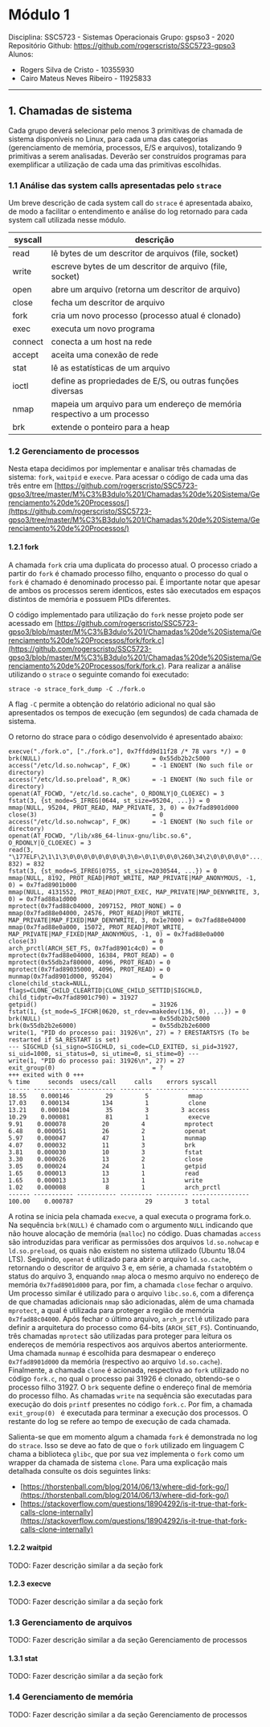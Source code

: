 # Módulo 1

Disciplina: SSC5723 - Sistemas Operacionais
Grupo: gspso3 - 2020
Repositório Github: https://github.com/rogerscristo/SSC5723-gpso3
Alunos: 
- Rogers Silva de Cristo - 10355930
- Cairo Mateus Neves Ribeiro - 11925833
___
## 1.  Chamadas de sistema
 Cada grupo deverá selecionar pelo menos 3 primitivas de chamada de sistema disponíveis no Linux, para cada uma das categorias (gerenciamento de memória, processos, E/S e arquivos), totalizando 9 primitivas a serem analisadas. Deverão ser construídos programas para exemplificar a utilização de cada uma das primitivas escolhidas.  

### 1.1 Análise das system calls apresentadas pelo `strace`
Um breve descrição de cada system call do `strace` é apresentada abaixo, de modo a facilitar o entendimento e análise do log retornado para cada system call utilizada nesse módulo.

|syscall|descrição  |
|--|--|
| read | lê bytes de um descritor de arquivos (file, socket) |
| write | escreve bytes de um descritor de arquivo (file, socket) |
| open | abre um arquivo (retorna um descritor de arquivo) |
| close | fecha um descritor de arquivo |
| fork | cria um novo processo (processo atual é clonado) |
| exec | executa um novo programa |
| connect | conecta a um host na rede |
| accept | aceita uma conexão de rede |
| stat | lê as estatísticas de um arquivo |
| ioctl | define as propriedades de E/S, ou outras funções diversas |
| nmap | mapeia um arquivo para um endereço de memória respectivo a um processo |
| brk | extende o ponteiro para a heap |

### 1.2 Gerenciamento de processos
Nesta etapa decidimos por implementar e analisar três chamadas de sistema: `fork`, `waitpid` e `execve`. Para acessar o código de cada uma das três entre em [https://github.com/rogerscristo/SSC5723-gpso3/tree/master/M%C3%B3dulo%201/Chamadas%20de%20Sistema/Gerenciamento%20de%20Processos/](https://github.com/rogerscristo/SSC5723-gpso3/tree/master/M%C3%B3dulo%201/Chamadas%20de%20Sistema/Gerenciamento%20de%20Processos/)

#### 1.2.1	fork
A chamada `fork` cria uma duplicata do processo atual. O processo criado a partir do `fork` é chamado processo filho, enquanto o processo do qual o `fork` é chamado é denominado processo pai. É importante notar que apesar de ambos os processos serem identicos, estes são executados em espaços distintos de memória e possuem PIDs diferentes.

O código implementado para utilização do `fork` nesse projeto pode ser acessado em [https://github.com/rogerscristo/SSC5723-gpso3/blob/master/M%C3%B3dulo%201/Chamadas%20de%20Sistema/Gerenciamento%20de%20Processos/fork/fork.c](https://github.com/rogerscristo/SSC5723-gpso3/blob/master/M%C3%B3dulo%201/Chamadas%20de%20Sistema/Gerenciamento%20de%20Processos/fork/fork.c). Para realizar a análise utilizando o `strace` o seguinte comando foi executado:

    strace -o strace_fork_dump -C ./fork.o

A flag `-C` permite a obtenção do relatório adicional no qual são apresentados os tempos de execução (em segundos) de cada chamada de sistema.

O retorno do strace para o código desenvolvido é apresentado abaixo:

    execve("./fork.o", ["./fork.o"], 0x7ffdd9d11f28 /* 78 vars */) = 0
    brk(NULL)                               = 0x55db2b2c5000
    access("/etc/ld.so.nohwcap", F_OK)      = -1 ENOENT (No such file or directory)
    access("/etc/ld.so.preload", R_OK)      = -1 ENOENT (No such file or directory)
    openat(AT_FDCWD, "/etc/ld.so.cache", O_RDONLY|O_CLOEXEC) = 3
    fstat(3, {st_mode=S_IFREG|0644, st_size=95204, ...}) = 0
    mmap(NULL, 95204, PROT_READ, MAP_PRIVATE, 3, 0) = 0x7fad8901d000
    close(3)                                = 0
    access("/etc/ld.so.nohwcap", F_OK)      = -1 ENOENT (No such file or directory)
    openat(AT_FDCWD, "/lib/x86_64-linux-gnu/libc.so.6", O_RDONLY|O_CLOEXEC) = 3
    read(3, "\177ELF\2\1\1\3\0\0\0\0\0\0\0\0\3\0>\0\1\0\0\0\260\34\2\0\0\0\0\0"..., 832) = 832
    fstat(3, {st_mode=S_IFREG|0755, st_size=2030544, ...}) = 0
    mmap(NULL, 8192, PROT_READ|PROT_WRITE, MAP_PRIVATE|MAP_ANONYMOUS, -1, 0) = 0x7fad8901b000
    mmap(NULL, 4131552, PROT_READ|PROT_EXEC, MAP_PRIVATE|MAP_DENYWRITE, 3, 0) = 0x7fad88a1d000
    mprotect(0x7fad88c04000, 2097152, PROT_NONE) = 0
    mmap(0x7fad88e04000, 24576, PROT_READ|PROT_WRITE, MAP_PRIVATE|MAP_FIXED|MAP_DENYWRITE, 3, 0x1e7000) = 0x7fad88e04000
    mmap(0x7fad88e0a000, 15072, PROT_READ|PROT_WRITE, MAP_PRIVATE|MAP_FIXED|MAP_ANONYMOUS, -1, 0) = 0x7fad88e0a000
    close(3)                                = 0
    arch_prctl(ARCH_SET_FS, 0x7fad8901c4c0) = 0
    mprotect(0x7fad88e04000, 16384, PROT_READ) = 0
    mprotect(0x55db2af80000, 4096, PROT_READ) = 0
    mprotect(0x7fad89035000, 4096, PROT_READ) = 0
    munmap(0x7fad8901d000, 95204)           = 0
    clone(child_stack=NULL, flags=CLONE_CHILD_CLEARTID|CLONE_CHILD_SETTID|SIGCHLD, child_tidptr=0x7fad8901c790) = 31927
    getpid()                                = 31926
    fstat(1, {st_mode=S_IFCHR|0620, st_rdev=makedev(136, 0), ...}) = 0
    brk(NULL)                               = 0x55db2b2c5000
    brk(0x55db2b2e6000)                     = 0x55db2b2e6000
    write(1, "PID do processo pai: 31926\n", 27) = ? ERESTARTSYS (To be restarted if SA_RESTART is set)
    --- SIGCHLD {si_signo=SIGCHLD, si_code=CLD_EXITED, si_pid=31927, si_uid=1000, si_status=0, si_utime=0, si_stime=0} ---
    write(1, "PID do processo pai: 31926\n", 27) = 27
    exit_group(0)                           = ?
    +++ exited with 0 +++
    % time     seconds  usecs/call     calls    errors syscall
    ------ ----------- ----------- --------- --------- ----------------
    18.55    0.000146          29         5           mmap
    17.03    0.000134         134         1           clone
    13.21    0.000104          35         3         3 access
    10.29    0.000081          81         1           execve
    9.91    0.000078          20         4           mprotect
    6.48    0.000051          26         2           openat
    5.97    0.000047          47         1           munmap
    4.07    0.000032          11         3           brk
    3.81    0.000030          10         3           fstat
    3.30    0.000026          13         2           close
    3.05    0.000024          24         1           getpid
    1.65    0.000013          13         1           read
    1.65    0.000013          13         1           write
    1.02    0.000008           8         1           arch_prctl
    ------ ----------- ----------- --------- --------- ----------------
    100.00    0.000787                    29         3 total


A rotina se inicia pela chamada `execve`, a qual executa o programa fork.o. Na sequência `brk(NULL)` é chamado com o argumento `NULL` indicando que não houve alocação de memória (`malloc`) no código. Duas chamadas `access` são introduzidas para verificar as permissões dos arquivos `ld.so.nohwcap` e `ld.so.preload`, os quais não existem no sistema utilizado (Ubuntu 18.04 LTS). Seguindo, `openat` é utilizado para abrir o arquivo `ld.so.cache`, retornando o descritor de arquivo 3 e, em série, a chamada `fstat`obtém o status do arquivo 3, enquando `nmap` aloca o mesmo arquivo no endereço de memória `0x7fad8901d000` para, por fim, a chamada `close` fechar o arquivo. Um processo similar é utilizado para o arquivo `libc.so.6`, com a diferença de que chamadas adicionais `nmap` são adicionadas, além de uma chamada `mprotect`, a qual é utilizada para proteger a região de memória `0x7fad88c04000`.  Após fechar o último arquivo, `arch_prctl`é utilizado para definir a arquitetura do processo como 64-bits (`ARCH_SET_FS`). Continuando, três chamadas `mprotect` são utilizadas para proteger para leitura os endereços de memória respectivos aos arquivos abertos anteriormente. Uma chamada `munmap` é escolhida para desmapear o endereço `0x7fad8901d000` da memória (respectivo ao arquivo `ld.so.cache`). Finalmente, a chamada `clone` é acionada, respectiva ao `fork` utilizado no código `fork.c`, no qual o processo pai 31926 é clonado, obtendo-se o processo filho 31927. O `brk` sequente define o endereço final de memória do processo filho. As chamadas `write` na sequência são executadas para execução do dois `printf` presentes no código `fork.c`. Por fim, a chamada `exit_group(0) ` é executada para terminar a execução dos processos. O restante do log se refere ao tempo de execução de cada chamada.

Salienta-se que em momento algum a chamada `fork` é demonstrada no log do `strace`. Isso se deve ao fato de que o `fork` utilizado em linguagem C chama a biblioteca `glibc`, que por sua vez implementa o `fork` como um wrapper da chamada de sistema `clone`. Para uma explicação mais detalhada consulte os dois seguintes links:

 - [https://thorstenball.com/blog/2014/06/13/where-did-fork-go/](https://thorstenball.com/blog/2014/06/13/where-did-fork-go/)
 - [https://stackoverflow.com/questions/18904292/is-it-true-that-fork-calls-clone-internally](https://stackoverflow.com/questions/18904292/is-it-true-that-fork-calls-clone-internally)

#### 1.2.2	waitpid
TODO: Fazer descrição similar a da seção fork

#### 1.2.3	execve
TODO: Fazer descrição similar a da seção fork

### 1.3 Gerenciamento de arquivos
TODO: Fazer descrição similar a da seção Gerenciamento de processos

#### 1.3.1	stat
TODO: Fazer descrição similar a da seção fork

### 1.4 Gerenciamento de memória
TODO: Fazer descrição similar a da seção Gerenciamento de processos